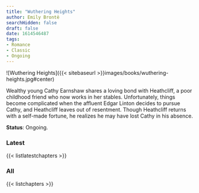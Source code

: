 ```yaml
---
title: "Wuthering Heights"
author: Emily Brontë
searchHidden: false
draft: false
date: 1614546487
tags:
- Romance
- Classic
- Ongoing
---
```


![Wuthering Heights]({{< sitebaseurl >}}images/books/wuthering-heights.jpg#center)

Wealthy young Cathy Earnshaw shares a loving bond with Heathcliff, a poor childhood friend who now works in her stables. Unfortunately, things become complicated when the affluent Edgar Linton decides to pursue Cathy, and Heathcliff leaves out of resentment. Though Heathcliff returns with a self-made fortune, he realizes he may have lost Cathy in his absence.

**Status**: Ongoing.

### Latest

{{< listlatestchapters >}}

### All

{{< listchapters >}}